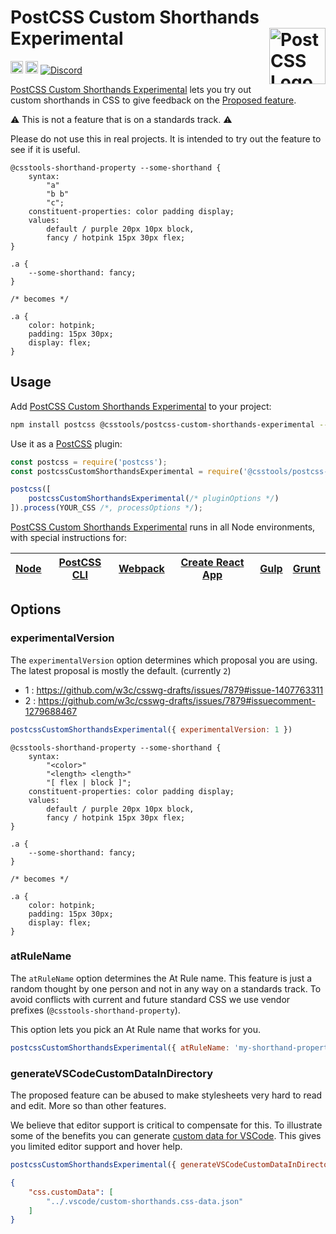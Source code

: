 # PostCSS Custom Shorthands Experimental [<img src="https://postcss.github.io/postcss/logo.svg" alt="PostCSS Logo" width="90" height="90" align="right">][postcss]

[<img alt="npm version" src="https://img.shields.io/npm/v/@csstools/postcss-custom-shorthands-experimental.svg" height="20">][npm-url] [<img alt="Build Status" src="https://github.com/csstools/postcss-plugins/workflows/test/badge.svg" height="20">][cli-url] [<img alt="Discord" src="https://shields.io/badge/Discord-5865F2?logo=discord&logoColor=white">][discord]

[PostCSS Custom Shorthands Experimental] lets you try out custom shorthands in CSS to give feedback on the [Proposed feature].

⚠️ This is not a feature that is on a standards track. ⚠️

Please do not use this in real projects.
It is intended to try out the feature to see if it is useful.

```pcss
@csstools-shorthand-property --some-shorthand {
	syntax:
		"a"
		"b b"
		"c";
	constituent-properties: color padding display;
	values:
		default / purple 20px 10px block,
		fancy / hotpink 15px 30px flex;
}

.a {
	--some-shorthand: fancy;
}

/* becomes */

.a {
	color: hotpink;
	padding: 15px 30px;
	display: flex;
}
```

## Usage

Add [PostCSS Custom Shorthands Experimental] to your project:

```bash
npm install postcss @csstools/postcss-custom-shorthands-experimental --save-dev
```

Use it as a [PostCSS] plugin:

```js
const postcss = require('postcss');
const postcssCustomShorthandsExperimental = require('@csstools/postcss-custom-shorthands-experimental');

postcss([
	postcssCustomShorthandsExperimental(/* pluginOptions */)
]).process(YOUR_CSS /*, processOptions */);
```

[PostCSS Custom Shorthands Experimental] runs in all Node environments, with special
instructions for:

| [Node](INSTALL.md#node) | [PostCSS CLI](INSTALL.md#postcss-cli) | [Webpack](INSTALL.md#webpack) | [Create React App](INSTALL.md#create-react-app) | [Gulp](INSTALL.md#gulp) | [Grunt](INSTALL.md#grunt) |
| --- | --- | --- | --- | --- | --- |

## Options

### experimentalVersion

The `experimentalVersion` option determines which proposal you are using.
The latest proposal is mostly the default. (currently `2`)

- 1 : https://github.com/w3c/csswg-drafts/issues/7879#issue-1407763311
- 2 : https://github.com/w3c/csswg-drafts/issues/7879#issuecomment-1279688467

```js
postcssCustomShorthandsExperimental({ experimentalVersion: 1 })
```

```pcss
@csstools-shorthand-property --some-shorthand {
	syntax:
		"<color>"
		"<length> <length>"
		"[ flex | block ]";
	constituent-properties: color padding display;
	values:
		default / purple 20px 10px block,
		fancy / hotpink 15px 30px flex;
}

.a {
	--some-shorthand: fancy;
}

/* becomes */

.a {
	color: hotpink;
	padding: 15px 30px;
	display: flex;
}
```

### atRuleName

The `atRuleName` option determines the At Rule name.
This feature is just a random thought by one person and not in any way on a standards track.
To avoid conflicts with current and future standard CSS we use vendor prefixes (`@csstools-shorthand-property`).

This option lets you pick an At Rule name that works for you.

```js
postcssCustomShorthandsExperimental({ atRuleName: 'my-shorthand-property' })
```

### generateVSCodeCustomDataInDirectory

The proposed feature can be abused to make stylesheets very hard to read and edit.
More so than other features.

We believe that editor support is critical to compensate for this.
To illustrate some of the benefits you can generate [custom data for VSCode](https://code.visualstudio.com/blogs/2020/02/24/custom-data-format).
This gives you limited editor support and hover help.

```js
postcssCustomShorthandsExperimental({ generateVSCodeCustomDataInDirectory: './.vscode/' })
```

```json
{
	"css.customData": [
		"../.vscode/custom-shorthands.css-data.json"
	]
}
```

[cli-url]: https://github.com/csstools/postcss-plugins/actions/workflows/test.yml?query=workflow/test

[discord]: https://discord.gg/bUadyRwkJS
[npm-url]: https://www.npmjs.com/package/@csstools/postcss-custom-shorthands-experimental

[Gulp PostCSS]: https://github.com/postcss/gulp-postcss
[Grunt PostCSS]: https://github.com/nDmitry/grunt-postcss
[PostCSS]: https://github.com/postcss/postcss
[PostCSS Loader]: https://github.com/postcss/postcss-loader
[PostCSS Custom Shorthands Experimental]: https://github.com/csstools/postcss-plugins/tree/main/experimental/postcss-custom-shorthands
[Proposed feature]: https://github.com/w3c/csswg-drafts/issues/7879
